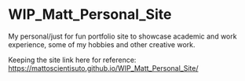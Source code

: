 # WIP_Matt_Personal_Site
My personal/just for fun portfolio site to showcase academic and work experience, some of my hobbies and other creative work.

Keeping the site link here for reference:
https://mattoscientisuto.github.io/WIP_Matt_Personal_Site/
